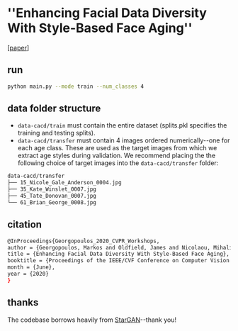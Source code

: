 # ''Enhancing Facial Data Diversity With Style-Based Face Aging''

[[paper](https://arxiv.org/abs/2006.03985)]

## run

```bash
python main.py --mode train --num_classes 4
```

## data folder structure

- `data-cacd/train` must contain the entire dataset (splits.pkl specifies the training and testing splits).
- `data-cacd/transfer` must contain 4 images ordered numerically--one for each age class. These are used as the target images from which we extract age styles during validation. We recommend placing the the following choice of target images into the `data-cacd/transfer` folder:

```bash
data-cacd/transfer
├── 15_Nicole_Gale_Anderson_0004.jpg
├── 35_Kate_Winslet_0007.jpg
├── 45_Tate_Donovan_0007.jpg
└── 61_Brian_George_0008.jpg
```


## citation

```bash
@InProceedings{Georgopoulos_2020_CVPR_Workshops,
author = {Georgopoulos, Markos and Oldfield, James and Nicolaou, Mihalis A. and Panagakis, Yannis and Pantic, Maja},
title = {Enhancing Facial Data Diversity With Style-Based Face Aging},
booktitle = {Proceedings of the IEEE/CVF Conference on Computer Vision and Pattern Recognition (CVPR) Workshops},
month = {June},
year = {2020}
}
```

## thanks

The codebase borrows heavily from [StarGAN](https://github.com/yunjey/stargan)--thank you!
